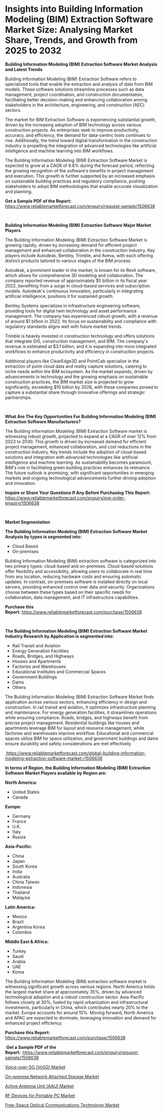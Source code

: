 <p><h1>Insights into Building Information Modeling (BIM) Extraction Software Market Size: Analysing Market Share, Trends, and Growth from 2025 to 2032</h1></p><p><strong>Building Information Modeling (BIM) Extraction Software Market Analysis and Latest Trends</strong></p>
<p><p>Building Information Modeling (BIM) Extraction Software refers to specialized tools that enable the extraction and analysis of data from BIM models. These software solutions streamline processes such as data management, project coordination, and construction documentation, facilitating better decision-making and enhancing collaboration among stakeholders in the architecture, engineering, and construction (AEC) sectors. </p><p>The market for BIM Extraction Software is experiencing substantial growth, driven by the increasing adoption of BIM technology across various construction projects. As enterprises seek to improve productivity, accuracy, and efficiency, the demand for data-centric tools continues to rise. Additionally, the trend toward digital transformation in the construction industry is propelling the integration of advanced technologies like artificial intelligence and machine learning into BIM workflows. </p><p>The Building Information Modeling (BIM) Extraction Software Market is expected to grow at a CAGR of 9.8% during the forecast period, reflecting the growing recognition of the software's benefits in project management and execution. This growth is further supported by an increased emphasis on sustainable building practices and regulatory compliance, pushing stakeholders to adopt BIM methodologies that enable accurate visualization and planning.</p></p>
<p><strong>Get a Sample PDF of the Report:&nbsp;</strong> <a href="https://www.reliablemarketforecast.com/enquiry/request-sample/1506638?utm_campaign=1842&utm_medium=2&utm_source=Github&utm_content=ia&utm_term=08042025&utm_id=building-information-modeling-bim-extraction-software">https://www.reliablemarketforecast.com/enquiry/request-sample/1506638</a></p>
<p>&nbsp;</p>
<p><strong>Building Information Modeling (BIM) Extraction Software Major Market Players</strong></p>
<p><p>The Building Information Modeling (BIM) Extraction Software Market is growing rapidly, driven by increasing demand for efficient project management and enhanced collaboration in the construction industry. Key players include Autodesk, Bentley, Trimble, and Aveva, with each offering distinct products tailored to various stages of the BIM process.</p><p>Autodesk, a prominent leader in the market, is known for its Revit software, which allows for comprehensive 3D modeling and collaboration. The company reported revenue of approximately $5 billion in its fiscal year 2022, benefiting from a surge in cloud-based services and subscription models. Autodesk's continuous innovation, particularly in integrating artificial intelligence, positions it for sustained growth.</p><p>Bentley Systems specializes in infrastructure engineering software, providing tools for digital twin technology and asset performance management. The company has experienced robust growth, with a revenue of around $1 billion in 2022. Its focus on sustainability and compliance with regulatory standards aligns well with future market trends.</p><p>Trimble is heavily invested in construction technology and offers solutions that integrate GIS, construction management, and BIM. The company's revenue is estimated at $3.1 billion, and it is expanding into more integrated workflows to enhance productivity and efficiency in construction projects.</p><p>Additional players like ClearEdge3D and PointCab specialize in the extraction of point cloud data and reality capture solutions, catering to niche needs within the BIM ecosystem. As the market expands, driven by advancements in technology and the growing emphasis on sustainable construction practices, the BIM market size is projected to grow significantly, exceeding $10 billion by 2026, with these companies poised to capture a substantial share through innovative offerings and strategic partnerships.</p></p>
<p>&nbsp;</p>
<p><strong>What Are The Key Opportunities For Building Information Modeling (BIM) Extraction Software Manufacturers?</strong></p>
<p><p>The Building Information Modeling (BIM) Extraction Software market is witnessing robust growth, projected to expand at a CAGR of over 12% from 2023 to 2030. This growth is driven by increased demand for efficient project management, enhanced collaboration, and cost reductions in the construction industry. Key trends include the adoption of cloud-based solutions and integration with advanced technologies like artificial intelligence and machine learning. As sustainability becomes paramount, BIM's role in facilitating green building practices enhances its relevance. The future outlook is promising, with significant opportunities in emerging markets and ongoing technological advancements further driving adoption and innovation.</p></p>
<p><strong>Inquire or Share Your Questions If Any Before Purchasing This Report:</strong> <a href="https://www.reliablemarketforecast.com/enquiry/pre-order-enquiry/1506638?utm_campaign=1842&utm_medium=2&utm_source=Github&utm_content=ia&utm_term=08042025&utm_id=building-information-modeling-bim-extraction-software">https://www.reliablemarketforecast.com/enquiry/pre-order-enquiry/1506638</a></p>
<p>&nbsp;</p>
<p><strong>Market Segmentation</strong></p>
<p><strong>The Building Information Modeling (BIM) Extraction Software Market Analysis by types is segmented into:</strong></p>
<p><ul><li>Cloud Based</li><li>On-premises</li></ul></p>
<p><p>Building Information Modeling (BIM) extraction software is categorized into two primary types: cloud-based and on-premises. Cloud-based solutions offer flexibility and accessibility, allowing users to collaborate in real time from any location, reducing hardware costs and ensuring automatic updates. In contrast, on-premises software is installed directly on local servers, providing enhanced control over data and security. Organizations choose between these types based on their specific needs for collaboration, data management, and IT infrastructure capabilities.</p></p>
<p><strong>Purchase this Report:&nbsp;</strong><a href="https://www.reliablemarketforecast.com/purchase/1506638?utm_campaign=1842&utm_medium=2&utm_source=Github&utm_content=ia&utm_term=08042025&utm_id=building-information-modeling-bim-extraction-software">https://www.reliablemarketforecast.com/purchase/1506638</a></p>
<p>&nbsp;</p>
<p><strong>The Building Information Modeling (BIM) Extraction Software Market Industry Research by Application is segmented into:</strong></p>
<p><ul><li>Rail Transit and Aviation</li><li>Energy Generation Facilities</li><li>Roads, Bridges, and Highways</li><li>Houses and Apartments</li><li>Factories and Warehouses</li><li>Educational Institutes and Commercial Spaces</li><li>Government Buildings</li><li>Dams</li><li>Others</li></ul></p>
<p><p>The Building Information Modeling (BIM) Extraction Software Market finds application across various sectors, enhancing efficiency in design and construction. In rail transit and aviation, it optimizes infrastructure planning and maintenance. For energy generation facilities, it streamlines operations while ensuring compliance. Roads, bridges, and highways benefit from precise project management. Residential buildings like houses and apartments leverage BIM for layout and resource management, while factories and warehouses improve workflow. Educational and commercial spaces utilize BIM for space utilization, and government buildings and dams ensure durability and safety considerations are met effectively.</p></p>
<p><a href="https://www.reliablemarketforecast.com/global-building-information-modeling-extraction-software-market-r1506638?utm_campaign=1842&utm_medium=2&utm_source=Github&utm_content=ia&utm_term=08042025&utm_id=building-information-modeling-bim-extraction-software">&nbsp;https://www.reliablemarketforecast.com/global-building-information-modeling-extraction-software-market-r1506638</a></p>
<p><strong>In terms of Region, the Building Information Modeling (BIM) Extraction Software Market Players available by Region are:</strong></p>
<p>
    <p> <strong> North America: </strong>
        <ul>
            <li>United States</li>
            <li>Canada</li>
        </ul>
        </p> 
    <p> <strong> Europe: </strong>
        <ul>
            <li>Germany</li>
            <li>France</li>
            <li>U.K.</li>
            <li>Italy</li>
            <li>Russia</li>
        </ul>
        </p> 
    <p> <strong> Asia-Pacific: </strong>
        <ul>
            <li>China</li>
            <li>Japan</li>
            <li>South Korea</li>
            <li>India</li>
            <li>Australia</li>
            <li>China Taiwan</li>
            <li>Indonesia</li>
            <li>Thailand</li>
            <li>Malaysia</li>
        </ul>
        </p> 
    <p> <strong> Latin America: </strong>
        <ul>
            <li>Mexico</li>
            <li>Brazil</li>
            <li>Argentina Korea</li>
            <li>Colombia</li>
        </ul>
        </p> 
    <p> <strong> Middle East & Africa: </strong>
        <ul>
            <li>Turkey</li>
            <li>Saudi</li>
            <li>Arabia</li>
            <li>UAE</li>
            <li>Korea</li>
        </ul>
    </p>
    </p>
<p><p>The Building Information Modeling (BIM) extraction software market is witnessing significant growth across various regions. North America holds the largest market share at approximately 35%, driven by advanced technological adoption and a robust construction sector. Asia-Pacific follows closely at 30%, fueled by rapid urbanization and infrastructural investments, particularly in China, which contributes nearly 20% to the market. Europe accounts for around 15%. Moving forward, North America and APAC are expected to dominate, leveraging innovation and demand for enhanced project efficiency.</p></p>
<p><strong>Purchase this Report: </strong><a href="https://www.reliablemarketforecast.com/purchase/1506638?utm_campaign=1842&utm_medium=2&utm_source=Github&utm_content=ia&utm_term=08042025&utm_id=building-information-modeling-bim-extraction-software">https://www.reliablemarketforecast.com/purchase/1506638</a></p>
<p>&nbsp;<strong>Get a Sample PDF of the Report:&nbsp;&nbsp;</strong><a href="https://www.reliablemarketforecast.com/enquiry/request-sample/1506638?utm_campaign=1842&utm_medium=2&utm_source=Github&utm_content=ia&utm_term=08042025&utm_id=building-information-modeling-bim-extraction-software">https://www.reliablemarketforecast.com/enquiry/request-sample/1506638</a></p>
<p><strong></strong></p>
<p><p><a href="https://github.com/afghatakito29/Market-Research-Report-List-1/blob/main/voice-over-5g-vo5g-market.md?utm_campaign=1842&utm_medium=2&utm_source=Github&utm_content=ia&utm_term=08042025&utm_id=building-information-modeling-bim-extraction-software">Voice-over-5G (Vo5G) Market</a></p><p><a href="https://github.com/saqafidrahea/Market-Research-Report-List-1/blob/main/on-premise-network-attached-storage-market.md?utm_campaign=1842&utm_medium=2&utm_source=Github&utm_content=ia&utm_term=08042025&utm_id=building-information-modeling-bim-extraction-software">On-premise Network Attached Storage Market</a></p><p><a href="https://github.com/vespigeakexc/Market-Research-Report-List-1/blob/main/active-antenna-unit-aau-market.md?utm_campaign=1842&utm_medium=2&utm_source=Github&utm_content=ia&utm_term=08042025&utm_id=building-information-modeling-bim-extraction-software">Active Antenna Unit (AAU) Market</a></p><p><a href="https://github.com/atawanyeze/Market-Research-Report-List-1/blob/main/rf-devices-for-portable-pc-market.md?utm_campaign=1842&utm_medium=2&utm_source=Github&utm_content=ia&utm_term=08042025&utm_id=building-information-modeling-bim-extraction-software">RF Devices for Portable PC Market</a></p><p><a href="https://github.com/eimutelufta/Market-Research-Report-List-1/blob/main/free-space-optical-communications-technology-market.md?utm_campaign=1842&utm_medium=2&utm_source=Github&utm_content=ia&utm_term=08042025&utm_id=building-information-modeling-bim-extraction-software">Free-Space Optical Communications Technology Market</a></p></p>